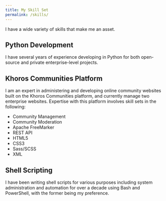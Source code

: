 ```yaml
---
title: My Skill Set
permalink: /skills/
---
```

I have a wide variety of skills that make me an asset.

## Python Development
I have several years of experience developing in Python for both open-source and private enterprise-level projects.

## Khoros Communities Platform
I am an expert in administering and developing online community websites built on the Khoros Communities platform, 
and currently manage two enterprise websites. Expertise with this platform involves skill sets in the following:

* Community Management
* Community Moderation
* Apache FreeMarker
* REST API
* HTML5
* CSS3
* Sass/SCSS
* XML

## Shell Scripting
I have been writing shell scripts for various purposes including system administration and automation for over
a decade using Bash and PowerShell, with the former being my preference.

